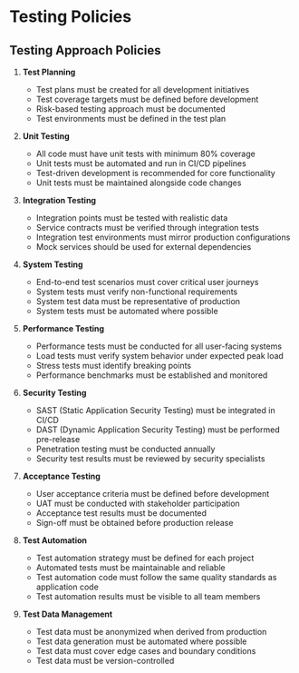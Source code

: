 # Testing Policies

## Testing Approach Policies

1. **Test Planning**
   - Test plans must be created for all development initiatives
   - Test coverage targets must be defined before development
   - Risk-based testing approach must be documented
   - Test environments must be defined in the test plan

2. **Unit Testing**
   - All code must have unit tests with minimum 80% coverage
   - Unit tests must be automated and run in CI/CD pipelines
   - Test-driven development is recommended for core functionality
   - Unit tests must be maintained alongside code changes

3. **Integration Testing**
   - Integration points must be tested with realistic data
   - Service contracts must be verified through integration tests
   - Integration test environments must mirror production configurations
   - Mock services should be used for external dependencies

4. **System Testing**
   - End-to-end test scenarios must cover critical user journeys
   - System tests must verify non-functional requirements
   - System test data must be representative of production
   - System tests must be automated where possible

5. **Performance Testing**
   - Performance tests must be conducted for all user-facing systems
   - Load tests must verify system behavior under expected peak load
   - Stress tests must identify breaking points
   - Performance benchmarks must be established and monitored

6. **Security Testing**
   - SAST (Static Application Security Testing) must be integrated in CI/CD
   - DAST (Dynamic Application Security Testing) must be performed pre-release
   - Penetration testing must be conducted annually
   - Security test results must be reviewed by security specialists

7. **Acceptance Testing**
   - User acceptance criteria must be defined before development
   - UAT must be conducted with stakeholder participation
   - Acceptance test results must be documented
   - Sign-off must be obtained before production release

8. **Test Automation**
   - Test automation strategy must be defined for each project
   - Automated tests must be maintainable and reliable
   - Test automation code must follow the same quality standards as application code
   - Test automation results must be visible to all team members

9. **Test Data Management**
   - Test data must be anonymized when derived from production
   - Test data generation must be automated where possible
   - Test data must cover edge cases and boundary conditions
   - Test data must be version-controlled